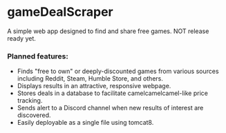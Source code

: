 gameDealScraper
===========

A simple web app designed to find and share free games. NOT release ready yet. 

### Planned features:
- Finds "free to own" or deeply-discounted games from various sources including Reddit, Steam, Humble Store, and others.
- Displays results in an attractive, responsive webpage.
- Stores deals in a database to facilitate camelcamelcamel-like price tracking.
- Sends alert to a Discord channel when new results of interest are discovered.
- Easily deployable as a single file using tomcat8.